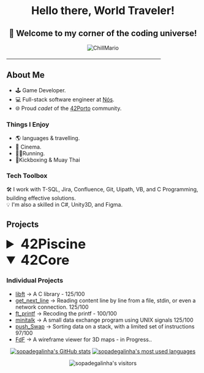 <div align="center">
  <h1><b>Hello there, World Traveler!</b></h1> 
  <h2><b>🚀 Welcome to my corner of the coding universe!</b></h2>
</div>

<p align="center">
  <img src="https://github.com/SopadeGalinha/SopadeGalinha/assets/75684404/23754dd9-acba-44f5-a80e-3274e59e3b6d" alt="ChillMario"/>
</p>

<hr style="width: 80%; margin-top: 20px; margin-bottom: 20px; border-color: #ccc;">

## About Me

- 🕹️ Game Developer.
- 💻 Full-stack software engineer at [Nós](https://www.linkedin.com/company/nos-sgps/).
- 🌐 Proud _cadet_ of the [42Porto](https://www.42porto.com/) community.

### Things I Enjoy

- 🌎 languages & travelling.
- 🎥 Cinema.
- 🏃🏻Running.
- 🥊Kickboxing & Muay Thai
  
### Tech Toolbox

🛠️ I work with T-SQL, Jira, Confluence, Git, Uipath, VB, and C Programming, building effective solutions. <br>
💡 I'm also a skilled in C#, Unity3D, and Figma.

## Projects
<details>
<summary style="font-size: 2.5em;"> <b>42Piscine</b></summary>

### Individual Projects
- [Shell00](https://github.com/SopadeGalinha/42Piscine/tree/main/Shell00)
- [Shell01](https://github.com/SopadeGalinha/42Piscine/tree/main/Shell01)
- [C00](https://github.com/SopadeGalinha/42Piscine/tree/main/C00)
- [C01](https://github.com/SopadeGalinha/42Piscine/tree/main/C01)
- [C02](https://github.com/SopadeGalinha/42Piscine/tree/main/C02)
- [C03](https://github.com/SopadeGalinha/42Piscine/tree/main/C03)
- [C04](https://github.com/SopadeGalinha/42Piscine/tree/main/C04)
- [C05](https://github.com/SopadeGalinha/42Piscine/tree/main/C05)
- [C06](https://github.com/SopadeGalinha/42Piscine/tree/main/C06)

### Group Projects
- [BSQ](https://github.com/SopadeGalinha/42Piscine/tree/main/BSQ)
- [Rush00](https://github.com/SopadeGalinha/42Piscine/tree/main/Rush00)
- [Rush01](https://github.com/SopadeGalinha/42Piscine/tree/main/Rush01)

</details>

<details open>
<summary style="font-size: 2.5em;"> <b>42Core</b></summary>
  
### Individual Projects

- [libft](https://github.com/SopadeGalinha/42-Libft) -> A C library - 125/100
- [get_next_line](https://github.com/SopadeGalinha/42-get_next_line) -> Reading content line by line from a file, stdin, or even a network connection. 125/100
- [ft_printf](https://github.com/SopadeGalinha/42-ft_printf) -> Recoding the printf - 100/100 
- [minitalk](https://github.com/SopadeGalinha/42-Minitalk) -> A small data exchange program using UNIX signals 125/100
- [push_Swap](https://github.com/SopadeGalinha/42-push_Swap) -> Sorting data on a stack, with a limited set of instructions 97/100
- [FdF](https://github.com/SopadeGalinha/42-FdF) -> A wireframe viewer for 3D maps - in Progress..


</details>

<div align="center">

[![sopadegalinha's GitHub stats](https://github-readme-stats.vercel.app/api?username=sopadegalinha&count_private=true&include_all_commits=true&show_icons=true&hide=issues&hide_border=true&bg_color=00000000&theme=nightowl)](https://github.com/sopadegalinha?tab=repositories) [![sopadegalinha's most used languages](https://github-readme-stats.vercel.app/api/top-langs/?username=sopadegalinha&layout=compact&hide_border=true&bg_color=00000000&theme=nightowl)](https://github.com/sopadegalinha?tab=repositories)

<p align="center">
    <img alt="sopadegalinha's visitors" src="https://komarev.com/ghpvc/?username=sopadegalinha&color=8c36db&style=flat&label=visitors" />
</p>

</div>
